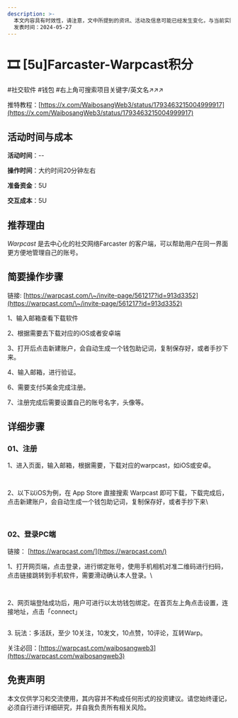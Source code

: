 ```yaml
---
description: >-
  本文内容具有时效性，请注意，文中所提到的资讯、活动及信息可能已经发生变化，与当前实际情况有所不同。我们建议您在做出任何决策之前，始终进行自主研究和验证。
  发表时间：2024-05-27
---
```


# 🎞️ \[5u]Farcaster-Warpcast积分

\#社交软件 #钱包 #右上角可搜索项目关键字/英文名↗↗↗

推特教程：[https://x.com/WaibosangWeb3/status/1793463215004999917](https://x.com/WaibosangWeb3/status/1793463215004999917)

## 活动时间与成本 <a href="#huo-dong-shi-jian-yu-cheng-ben" id="huo-dong-shi-jian-yu-cheng-ben"></a>

**活动时间**：--

**操作时间**：大约时间20分钟左右

**准备资金**：5U

**交互成本**：5U

## 推荐理由 <a href="#tui-jian-li-you" id="tui-jian-li-you"></a>

_Warpcast_ 是去中心化的社交网络Farcaster 的客户端，可以帮助用户在同一界面更方便地管理自己的账号。

## 简要操作步骤 <a href="#jian-yao-cao-zuo-bu-zhou" id="jian-yao-cao-zuo-bu-zhou"></a>

链接: [https://warpcast.com/\~/invite-page/561217?id=913d3352](https://warpcast.com/\~/invite-page/561217?id=913d3352)

1、输入邮箱查看下载软件

2、根据需要去下载对应的iOS或者安卓端

3、打开后点击新建账户，会自动生成一个钱包助记词，复制保存好，或者手抄下来。

4、输入邮箱，进行验证。

6、需要支付5美金完成注册。

7、注册完成后需要设置自己的账号名字，头像等。

## 详细步骤 <a href="#xiang-xi-bu-zhou" id="xiang-xi-bu-zhou"></a>

### **01、注册**

1、进入页面，输入邮箱，根据需要，下载对应的warpcast，如iOS或安卓。

<figure><img src="../.gitbook/assets/image (36).png" alt=""><figcaption></figcaption></figure>

<figure><img src="../.gitbook/assets/image (1) (1) (1) (1) (1) (1) (1) (1) (1) (1) (1) (1) (1) (1).png" alt=""><figcaption></figcaption></figure>

2、以下以iOS为例，在 App Store 直接搜索 Warpcast 即可下载，下载完成后，点击新建账户，会自动生成一个钱包助记词，复制保存好，或者手抄下来\


<figure><img src="../.gitbook/assets/image (2) (1) (1) (1) (1) (1) (1) (1) (1) (1) (1).png" alt=""><figcaption></figcaption></figure>

<figure><img src="../.gitbook/assets/image (4) (1) (1) (1) (1) (1) (1) (1).png" alt=""><figcaption></figcaption></figure>

### **02、登录PC端**

链接： [https://warpcast.com/](https://warpcast.com/)

1、打开网页端，点击登录，进行绑定账号，使用手机相机对准二维码进行扫码，点击链接跳转到手机软件，需要滑动确认本人登录。\


<figure><img src="../.gitbook/assets/image (5) (1) (1) (1) (1) (1) (1).png" alt=""><figcaption></figcaption></figure>

<figure><img src="../.gitbook/assets/image (6) (1) (1) (1) (1) (1) (1).png" alt=""><figcaption></figcaption></figure>

2、网页端登陆成功后，用户可进行以太坊钱包绑定。在首页左上角点击设置，连接地址，点击「connect」

<figure><img src="../.gitbook/assets/image (7) (1) (1) (1) (1) (1).png" alt=""><figcaption></figcaption></figure>

3\. 玩法：多活跃，至少 10关注，10发文，10点赞，10评论，互转Warp。

关注必回：[https://warpcast.com/waibosangweb3](https://warpcast.com/waibosangweb3)





## 免责声明 <a href="#mian-ze-sheng-ming" id="mian-ze-sheng-ming"></a>

本文仅供学习和交流使用，其内容并不构成任何形式的投资建议。请您始终谨记，必须自行进行详细研究，并自我负责所有相关风险。
